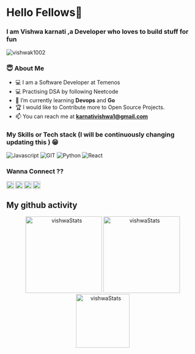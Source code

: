 # Hello Fellows👋

### I am Vishwa karnati ,a Developer who loves to build stuff for fun
<p align="left"> <img src="https://komarev.com/ghpvc/?username=vishwak1002&label=Profile%20views&color=0e75b6&style=flat" alt="vishwak1002" /> </p>

### 😇 About Me

- 💻 I am a Software Developer at Temenos 
- 💻 Practising DSA by following Neetcode
- 🌱 I’m currently learning **Devops** and **Go**
- 🏆 I would like to  Contribute more to Open Source Projects.
- 📫 You can reach me at  **karnativishwa1@gmail.com**

### My Skills or Tech stack (I will be continuously changing updating this ) 😁

![Javascript](https://img.shields.io/badge/javscript-%F7DF1E.svg?style=for-the-badge&logo=javascript&logoColor=black&color=F7DF1E)
![GIT](https://img.shields.io/badge/git-%3776AB.svg?style=for-the-badge&logo=git&logoColor=white&color=F05032)
![Python](https://img.shields.io/badge/python-%3776AB.svg?style=for-the-badge&logo=python&logoColor=white&color=3776AB)
![React](https://img.shields.io/badge/-React-05122A?style=for-the-badge&logo=reactt&logoColor=black&color=F7DF1E)


### Wanna Connect ?? 

[<img align="left" width="20px" src="https://cdn.jsdelivr.net/npm/simple-icons@v3/icons/github.svg"/>](https://github.com/vishwak1002)
[<img align="left"  width="20px" src="https://cdn.jsdelivr.net/npm/simple-icons@v3/icons/instagram.svg"/>](https://instagram.com/thecuriousvish)
[<img align="left"  width="20px" src="https://cdn.jsdelivr.net/npm/simple-icons@v3/icons/linkedin.svg"/>](https://www.linkedin.com/in/vishwasai-karnati-7a93a3182/)
[<img width="20px" src="https://cdn.jsdelivr.net/npm/simple-icons@v3/icons/twitter.svg"/>](https://twitter.com/vishwakarnati)



## My github activity 
<p align="center"> 
  <img height="200em" src="https://github-readme-stats.vercel.app/api?username=vishwak1002&show_icons=true" alt="vishwaStats" /> 
  <img height="200em" src="https://github-readme-stats.vercel.app/api/top-langs/?username=vishwak1002&layout=compact" alt="vishwaStats" />
  <img height="140em" src="https://github-readme-streak-stats.herokuapp.com/?user=vishwak1002&" alt="vishwaStats"/>

  
  
<!--
### Projects 💪


**vishwak1002/vishwak1002** is a ✨ _special_ ✨ repository because its `README.md` (this file) appears on your GitHub profile.

Here are some ideas to get you started:

- 🔭 I’m currently working on ...
- 🌱 I’m currently learning ...
- 👯 I’m looking to collaborate on ...
- 🤔 I’m looking for help with ...
- 💬 Ask me about ...
- 📫 How to reach me: ...
- 😄 Pronouns: ...
- ⚡ Fun fact: ...
-->
